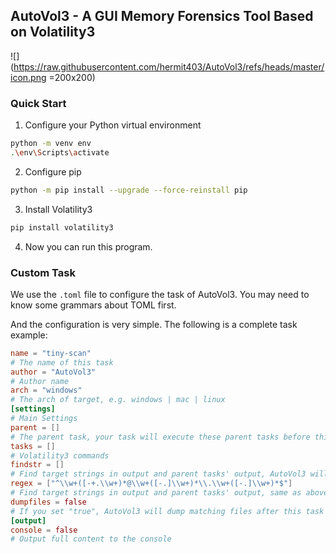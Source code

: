 ## AutoVol3 - A GUI Memory Forensics Tool Based on Volatility3

![](https://raw.githubusercontent.com/hermit403/AutoVol3/refs/heads/master/icon.png =200x200)

### Quick Start

1. Configure your Python virtual environment

```bash
python -m venv env
.\env\Scripts\activate
```

2. Configure pip

```bash
python -m pip install --upgrade --force-reinstall pip
```

3. Install Volatility3

```bash
pip install volatility3
```

4. Now you can run this program.

### Custom Task

We use the `.toml` file to configure the task of AutoVol3. You may need to know some grammars about TOML first.

And the configuration is very simple. The following is a complete task example:

```toml
name = "tiny-scan"
# The name of this task
author = "AutoVol3"
# Author name
arch = "windows"
# The arch of target, e.g. windows | mac | linux
[settings]
# Main Settings
parent = []
# The parent task, your task will execute these parent tasks before this task
tasks = []
# Volatility3 commands
findstr = []
# Find target strings in output and parent tasks' output, AutoVol3 will try to find these strings and save them in the end of output file
regex = ["^\\w+([-+.\\w+)*@\\w+([-.]\\w+)*\\.\\w+([-.]\\w+)*$"]
# Find target strings in output and parent tasks' output, same as above, but use regex
dumpfiles = false
# If you set "true", AutoVol3 will dump matching files after this task
[output]
console = false
# Output full content to the console
```
